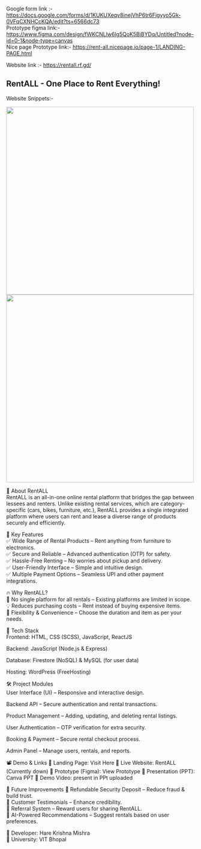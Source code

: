 Google form link :- https://docs.google.com/forms/d/1KUKUXeqv8inejVhP6tr6Figyyo5Gk-0VFqCXNHCcKQA/edit?ts=6566dc73   <br>
Prototype  figma link:- https://www.figma.com/design/fWKCNLlw6lg5QoK5BiBYDq/Untitled?node-id=0-1&node-type=canvas     <br>
Nice page Prototype link:- https://rent-all.nicepage.io/page-1/LANDING-PAGE.html     <br>

Website link :- https://rentall.rf.gd/
 
 ## RentALL - One Place to Rent Everything! <br>

 Website Snippets:-

<image src ="https://github.com/user-attachments/assets/b68c460d-ffee-41bc-a479-53a4756c3903" width ="500">
<image src = "https://github.com/user-attachments/assets/5bc3cde2-7c14-4493-991f-db6cb47bd918"width ="500">


🚀 About RentALL <br>
RentALL is an all-in-one online rental platform that bridges the gap between lessees and renters. Unlike existing rental services, which are category-specific (cars, bikes, furniture, etc.), RentALL provides a single integrated platform where users can rent and lease a diverse range of products securely and efficiently.

🎯 Key Features <br>
✅ Wide Range of Rental Products – Rent anything from furniture to electronics.<br>
✅ Secure and Reliable – Advanced authentication (OTP) for safety.<br>
✅ Hassle-Free Renting – No worries about pickup and delivery.<br>
✅ User-Friendly Interface – Simple and intuitive design.<br>
✅ Multiple Payment Options – Seamless UPI and other payment integrations.<br>

🔥 Why RentALL?<br>
🚫 No single platform for all rentals – Existing platforms are limited in scope.<br>
💡 Reduces purchasing costs – Rent instead of buying expensive items.<br>
🔄 Flexibility & Convenience – Choose the duration and item as per your needs.<br>

📌 Tech Stack<br>
Frontend: HTML, CSS (SCSS), JavaScript, ReactJS<br>

Backend: JavaScript (Node.js & Express)<br>

Database: Firestore (NoSQL) & MySQL (for user data)<br>

Hosting: WordPress (FreeHosting)<br>

🛠️ Project Modules<br>
User Interface (UI) – Responsive and interactive design.<br>

Backend API – Secure authentication and rental transactions.<br>

Product Management – Adding, updating, and deleting rental listings.<br>

User Authentication – OTP verification for extra security.<br>

Booking & Payment – Secure rental checkout process.<br>

Admin Panel – Manage users, rentals, and reports.<br>

📽️ Demo & Links
🔗 Landing Page: Visit Here
🔗 Live Website: RentALL (Currently down)
🔗 Prototype (Figma): View Prototype
🔗 Presentation (PPT): Canva PPT
🎥 Demo Video: present in PPt uploaded

📜 Future Improvements
🔹 Refundable Security Deposit – Reduce fraud & build trust.<br>
🔹 Customer Testimonials – Enhance credibility.<br>
🔹 Referral System – Reward users for sharing RentALL.<br>
🔹 AI-Powered Recommendations – Suggest rentals based on user preferences.<br>


📧 Developer: Hare Krishna Mishra<br>
📍 University: VIT Bhopal<br>
